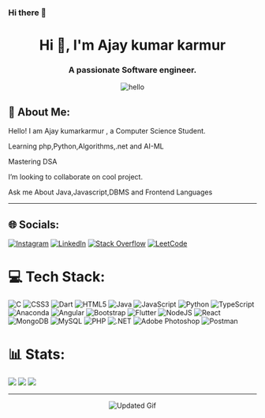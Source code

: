 ### Hi there 👋

<h1 align="center">Hi 👋, I'm Ajay kumar karmur</h1>
<h3 align="center">A passionate Software engineer.</h3>
<p align="center">
  <img src="https://media.giphy.com/media/v1.Y2lkPTc5MGI3NjExNmdoaG8xZG9pa2U2Y2RpbTFjcnZ2M2R3eGEwYjl6aGEyY3IycGhwOCZlcD12MV9pbnRlcm5hbF9naWZfYnlfaWQmY3Q9Zw/hpXdHPfFI5wTABdDx9/giphy.gif" alt="hello">
</p>

## 💫 About Me:

Hello! I am Ajay kumarkarmur , a Computer Science Student.

Learning php,Python,Algorithms,.net and AI-ML

Mastering DSA

I’m looking to collaborate on cool project.

Ask me About Java,Javascript,DBMS and Frontend Languages

---

## 🌐 Socials:

[![Instagram](https://img.shields.io/badge/Instagram-%23E4405F.svg?logo=Instagram&logoColor=white)](https://www.instagram.com/maverick_5760/) [![LinkedIn](https://img.shields.io/badge/LinkedIn-%230077B5.svg?logo=linkedin&logoColor=white)](https://www.linkedin.com/in/ajay-kumar-karmur/) [![Stack Overflow](https://img.shields.io/badge/-Stackoverflow-FE7A16?logo=stack-overflow&logoColor=white)](https://stackoverflow.com/users/25158523/ajay-kumar-karmur) [![LeetCode](https://img.shields.io/badge/-LeetCode-FFA116?logo=leetcode&logoColor=white)](https://leetcode.com/u/Ajay_karmur/)

# 💻 Tech Stack:

![C](https://img.shields.io/badge/c-%2300599C.svg?style=plastic&logo=c&logoColor=white) ![CSS3](https://img.shields.io/badge/css3-%231572B6.svg?style=plastic&logo=css3&logoColor=white) ![Dart](https://img.shields.io/badge/dart-%230175C2.svg?style=plastic&logo=dart&logoColor=white) ![HTML5](https://img.shields.io/badge/html5-%23E34F26.svg?style=plastic&logo=html5&logoColor=white) ![Java](https://img.shields.io/badge/java-%23ED8B00.svg?style=plastic&logo=java&logoColor=white) ![JavaScript](https://img.shields.io/badge/javascript-%23323330.svg?style=plastic&logo=javascript&logoColor=%23F7DF1E) ![Python](https://img.shields.io/badge/python-3670A0?style=plastic&logo=python&logoColor=ffdd54) ![TypeScript](https://img.shields.io/badge/typescript-%23007ACC.svg?style=plastic&logo=typescript&logoColor=white) ![Anaconda](https://img.shields.io/badge/Anaconda-%2344A833.svg?style=plastic&logo=anaconda&logoColor=white) ![Angular](https://img.shields.io/badge/angular-%23DD0031.svg?style=plastic&logo=angular&logoColor=white) ![Bootstrap](https://img.shields.io/badge/bootstrap-%23563D7C.svg?style=plastic&logo=bootstrap&logoColor=white) ![Flutter](https://img.shields.io/badge/Flutter-%2302569B.svg?style=plastic&logo=Flutter&logoColor=white) ![NodeJS](https://img.shields.io/badge/node.js-6DA55F?style=plastic&logo=node.js&logoColor=white) ![React](https://img.shields.io/badge/react-%2320232a.svg?style=plastic&logo=react&logoColor=%2361DAFB) ![MongoDB](https://img.shields.io/badge/MongoDB-%234ea94b.svg?style=plastic&logo=mongodb&logoColor=white) ![MySQL](https://img.shields.io/badge/mysql-%2300f.svg?style=plastic&logo=mysql&logoColor=white) ![PHP](https://img.shields.io/badge/php-%23777BB4.svg?style=plastic&logo=php&logoColor=white) ![.NET](https://img.shields.io/badge/.NET-512BD4?style=plastic&logo=.net&logoColor=white) ![Adobe Photoshop](https://img.shields.io/badge/adobephotoshop-%2331A8FF.svg?style=plastic&logo=adobephotoshop&logoColor=white) ![Postman](https://img.shields.io/badge/Postman-FF6C37?style=plastic&logo=postman&logoColor=white)

# 📊 Stats:

<!-- ![](https://github-readme-stats.vercel.app/api?username=Ajay-kumar-karmur&theme=tokyonight&hide_border=false&include_all_commits=false&count_private=false) -->

![](https://github-readme-streak-stats.herokuapp.com/?user=Ajay-kumar-karmur&theme=tokyonight&hide_border=false) ![](https://leetcode.card.workers.dev/?username=Ajay_karmur&animation=true&theme=dark) ![](http://github-profile-summary-cards.vercel.app/api/cards/profile-details?username=Ajay-kumar-karmur&theme=dracula) 


---

<p align="center">
  <img src="https://media.giphy.com/media/aIC8qHbz5zSlH7xJ4j/giphy.gif?cid=ecf05e478v48li8at87tzma6mr3tn0ynylv03nk6yffupeni&ep=v1_gifs_search&rid=giphy.gif&ct=g" alt="Updated Gif">
</p>


